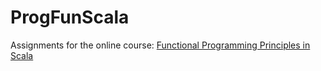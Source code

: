 ProgFunScala
============

Assignments for the online course: [Functional Programming Principles in Scala](https://class.coursera.org/progfun-005)
